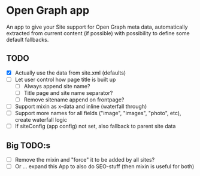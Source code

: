 # Open Graph app

An app to give your Site support for Open Graph meta data, automatically extracted from current content (if possible) with possibility to define some default fallbacks.

## TODO

- [x] Actually use the data from site.xml (defaults)
- [ ] Let user control how page title is built up
  - [ ] Always append site name?
  - [ ] Title page and site name separator?
  - [ ] Remove sitename append on frontpage?
- [ ] Support mixin as x-data and inline (waterfall through)
- [ ] Support more names for all fields ("image", "images", "photo", etc), create waterfall logic
- [ ] If siteConfig (app config) not set, also fallback to parent site data

## Big TODO:s

- [ ] Remove the mixin and "force" it to be added by all sites?
- [ ] Or ... expand this App to also do SEO-stuff (then mixin is useful for both)